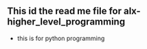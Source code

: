 This id the read me file for alx-higher_level_programming
-------------------------
 - this is for python programming 
